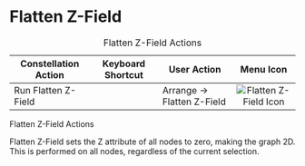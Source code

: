 # Flatten Z-Field

<table class="table table-striped">
<caption>Flatten Z-Field Actions</caption>
<thead>
<tr class="header">
<th>Constellation Action</th>
<th>Keyboard Shortcut</th>
<th>User Action</th>
<th style="text-align: center;">Menu Icon</th>
</tr>
</thead>
<tbody>
<tr class="odd">
<td>Run Flatten Z-Field</td>
<td></td>
<td>Arrange -&gt; Flatten Z-Field</td>
<td style="text-align: center;"><img src="../constellation/CoreArrangementPlugins/src/au/gov/asd/tac/constellation/plugins/arrangements/docs/resources/zflat.png" alt="Flatten Z-Field Icon" /></td>
</tr>
</tbody>
</table>

Flatten Z-Field Actions

Flatten Z-Field sets the Z attribute of all nodes to zero, making the
graph 2D. This is performed on all nodes, regardless of the current
selection.
